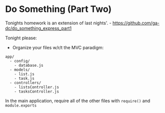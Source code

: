 # Do Something (Part Two)

Tonights homework is an extension of last nights'. - https://github.com/ga-dc/do_something_express_part1

Tonight please:

- Organize your files w/r/t the MVC paradigm:

```
app/
  - config/
    - database.js  
  - models/
    - list.js
    - task.js
  - controllers/
    - listsController.js
    - tasksController.js
```

In the main application, require all of the other files with `require()` and `module.exports`